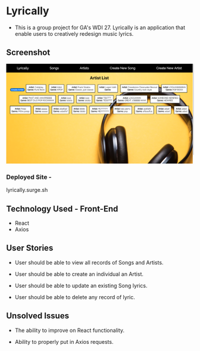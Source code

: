 # Lyrically 
- This is a group project for GA's WDI 27. 
Lyrically is an application that enable users to creatively redesign music lyrics.

## Screenshot

![](planning/LyricallySS.png)

### Deployed Site - 

lyrically.surge.sh

## Technology Used - Front-End

- React
- Axios

## User Stories

- User should be able to view all records of Songs and Artists.

- User should be able to create an individual an Artist.

- User should be able to update an existing Song lyrics.

- User should be able to delete any record of lyric.

## Unsolved Issues

- The ability to improve on React functionality.

- Ability to properly put in Axios requests.
